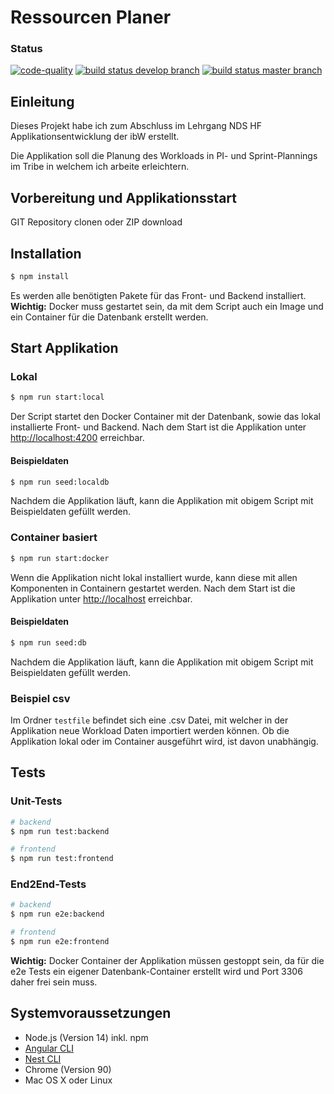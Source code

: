 # Ressourcen Planer

### Status
<a href="https://sonarcloud.io/dashboard?id=s3b1R_Diplomarbeit-NDS" target="_blank"><img src="https://sonarcloud.io/api/project_badges/measure?project=s3b1R_Diplomarbeit-NDS&metric=alert_status" alt="code-quality" /></a>
<a href="https://github.com/s3b1R/Diplomarbeit-NDS/actions/workflows/onBuildDevelop.yml" target="_blank"><img src="https://github.com/s3b1R/Diplomarbeit-NDS/actions/workflows/onBuildDevelop.yml/badge.svg" alt="build status develop branch" /></a>
<a href="https://github.com/s3b1R/Diplomarbeit-NDS/actions/workflows/onBuildMaster.yml" target="_blank"><img src="https://github.com/s3b1R/Diplomarbeit-NDS/actions/workflows/onBuildMaster.yml/badge.svg" alt="build status master branch" /></a>

## Einleitung
Dieses Projekt habe ich zum Abschluss im Lehrgang NDS HF Applikationsentwicklung der <a hrer="https://www.ibw.ch/" target="_blank">ibW</a> erstellt.

Die Applikation soll die Planung des Workloads in PI- und Sprint-Plannings im Tribe in welchem ich arbeite erleichtern.

## Vorbereitung und Applikationsstart
GIT Repository clonen oder ZIP download

## Installation
```bash
$ npm install
```
Es werden alle benötigten Pakete für das Front- und Backend installiert.  
**Wichtig:** Docker muss gestartet sein, da mit dem Script auch ein Image und ein Container für die Datenbank erstellt werden.

## Start Applikation
### Lokal
```bash
$ npm run start:local
```
Der Script startet den Docker Container mit der Datenbank, sowie das lokal installierte Front- und Backend.
Nach dem Start ist die Applikation unter [http://localhost:4200](http://localhost:4200) erreichbar.
#### Beispieldaten
```bash
$ npm run seed:localdb
```
Nachdem die Applikation läuft, kann die Applikation mit obigem Script mit Beispieldaten gefüllt werden.

### Container basiert
```bash
$ npm run start:docker
```
Wenn die Applikation nicht lokal installiert wurde, kann diese mit allen Komponenten in Containern gestartet werden.
Nach dem Start ist die Applikation unter [http://localhost](http://localhost) erreichbar.

#### Beispieldaten
```bash
$ npm run seed:db
```
Nachdem die Applikation läuft, kann die Applikation mit obigem Script mit Beispieldaten gefüllt werden.

### Beispiel csv
Im Ordner `testfile` befindet sich eine .csv Datei, mit welcher in der Applikation neue Workload Daten importiert werden können.
Ob die Applikation lokal oder im Container ausgeführt wird, ist davon unabhängig.

## Tests

### Unit-Tests
```bash
# backend
$ npm run test:backend

# frontend
$ npm run test:frontend
```

### End2End-Tests
```bash
# backend
$ npm run e2e:backend

# frontend
$ npm run e2e:frontend
```
**Wichtig:** Docker Container der Applikation müssen gestoppt sein, da für die e2e Tests ein eigener Datenbank-Container erstellt wird und Port 3306 daher frei sein muss. 

## Systemvoraussetzungen
- Node.js (Version 14) inkl. npm
- [Angular CLI](https://www.npmjs.com/package/@angular/cli)
- [Nest CLI](https://www.npmjs.com/package/@nestjs/cli)
- Chrome (Version 90)
- Mac OS X oder Linux
